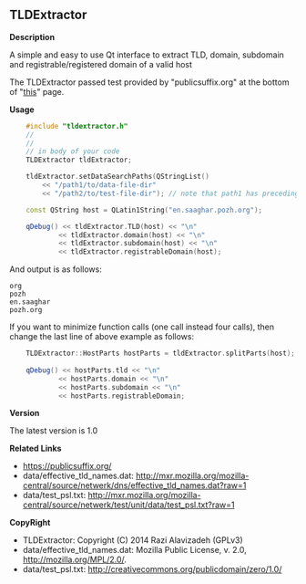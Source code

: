 TLDExtractor
-------------------------------------------------
**Description**

A simple and easy to use Qt interface to extract TLD, domain, subdomain and registrable/registered domain of a valid host

The TLDExtractor passed test provided by "publicsuffix.org" at the bottom of "[this](https://publicsuffix.org/list/#list-format)" page.

**Usage**

```cpp
	#include "tldextractor.h"
	//
	//
	// in body of your code
	TLDExtractor tldExtractor;

	tldExtractor.setDataSearchPaths(QStringList()
		<< "/path1/to/data-file-dir"
		<< "/path2/to/test-file-dir"); // note that path1 has preceding over path2

	const QString host = QLatin1String("en.saaghar.pozh.org");

	qDebug() << tldExtractor.TLD(host) << "\n"
			<< tldExtractor.domain(host) << "\n"
			<< tldExtractor.subdomain(host) << "\n"
			<< tldExtractor.registrableDomain(host);
```
And output is as follows:
```log
org
pozh
en.saaghar
pozh.org
```

If you want to minimize function calls (one call instead four calls), then change the last line of above example as follows:
```cpp
	TLDExtractor::HostParts hostParts = tldExtractor.splitParts(host);
	
	qDebug() << hostParts.tld << "\n"
			<< hostParts.domain << "\n"
			<< hostParts.subdomain << "\n"
			<< hostParts.registrableDomain;
```


**Version**

The latest version is 1.0

**Related Links**

* https://publicsuffix.org/
* data/effective_tld_names.dat: http://mxr.mozilla.org/mozilla-central/source/netwerk/dns/effective_tld_names.dat?raw=1
* data/test_psl.txt: http://mxr.mozilla.org/mozilla-central/source/netwerk/test/unit/data/test_psl.txt?raw=1


**CopyRight**

* TLDExtractor: Copyright (C) 2014  Razi Alavizadeh (GPLv3)
* data/effective_tld_names.dat: Mozilla Public License, v. 2.0, http://mozilla.org/MPL/2.0/.
* data/test_psl.txt: http://creativecommons.org/publicdomain/zero/1.0/
